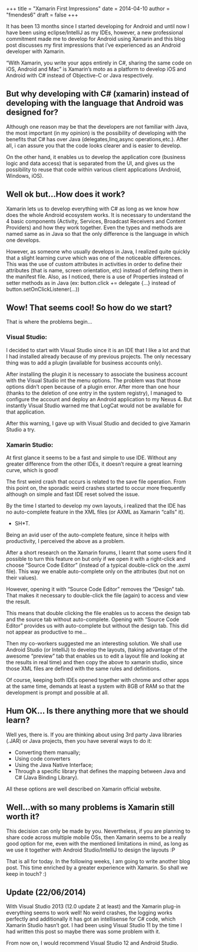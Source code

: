 +++
title = "Xamarin First Impressions"
date = 2014-04-10
author = "fmendes6"
draft = false
+++

It has been 13 months since I started developing for Android and until now I have been using eclipse/IntelliJ as my IDEs, however, a new professional commitment made me to develop for Android using Xamarin and this blog post discusses my first impressions that i’ve experienced as an Android developer with Xamarin.

“With Xamarin, you write your apps entirely in C#, sharing the same code on iOS, Android and Mac” is Xamarin’s moto as a platform to develop iOS and Android with C# instead of Objective-C or Java respectively.

## But why developing with C# (xamarin) instead of developing with the language that Android was designed for?

Although one reason may be that the developers are not familiar with Java, the most important (in my opinion) is the possibility of developing with the benefits that C# has over Java (delegates,linq,async operations,etc.). After all, i can assure you that the code looks clearer and is easier to develop.

On the other hand, it enables us to develop the application core (business logic and data access) that is separated from the UI, and gives us the possibility to reuse that code within various client applications (Android, Windows, iOS).

## Well ok but...How does it work?

Xamarin lets us to develop everything with C# as long as we know how does the whole Android ecosystem works. It is necessary to understand the 4 basic components (Activity, Services, Broadcast Receivers and Content Providers) and how they work together. Even the types and methods are named same as in Java so that the only difference is the language in which one develops.

However, as someone who usually develops in Java, I realized quite quickly that a slight learning curve which was one of the noticeable differences. This was the use of custom attributes in activities in order to define their attributes (that is name, screen orientation, etc) instead of defining them in the manifest file. Also, as I noticed, there is a use of Properties instead of setter methods as in Java (ex: button.click += delegate {...} instead of button.setOnClickListener(...))

## Wow! That seems cool! So how do we start?

That is where the problems begin...

### Visual Studio:

I decided to start with Visual Studio since it is an IDE that I like a lot and that I had installed already because of my previous projects. The only necessary thing was to add a plugin (available for business accounts only).

After installing the plugin it is necessary to associate the business account with the Visual Studio int the menu options. The problem was that those options didn’t open because of a plugin error. After more than one hour (thanks to the deletion of one entry in the system registry), I managed to configure the account and deploy an Android application to my Nexus 4. But instantly Visual Studio warned me that LogCat would not be available for that application.

After this warning, I gave up with Visual Studio and decided to give Xamarin Studio a try.

### Xamarin Studio:

At first glance it seems to be a fast and simple to use IDE. Without any greater difference from the other IDEs, it doesn’t require a great learning curve, which is good!

The first weird crash that occurs is related to the save file operation. From this point on, the sporadic weird crashes started to occur more frequently although on simple and fast IDE reset solved the issue.

By the time I started to develop my own layouts, i realized that the IDE has no auto-complete feature in the XML files (or AXML as Xamarin “calls” it).

- SH\*T.

Being an avid user of the auto-complete feature, since it helps with productivity, I perceived the above as a problem.

After a short research on the Xamarin forums, I learnt that some users find it possible to turn this feature on but only if we open it with a right-click and choose “Source Code Editor” (instead of a typical double-click on the .axml file). This way we enable auto-complete only on the attributes (but not on their values).

However, opening it with “Source Code Editor” removes the “Design” tab. That makes it necessary to double-click the file (again) to access and view the result.

This means that double clicking the file enables us to access the design tab and the source tab without auto-complete. Opening with “Source Code Editor” provides us with auto-complete but without the design tab. This did not appear as productive to me...

Then my co-workers suggested me an interesting solution. We shall use Android Studio (or IntelliJ) to develop the layouts, (taking advantage of the awesome “preview” tab that enables us to edit a layout file and looking at the results in real time) and then copy the above to xamarin studio, since those XML files are defined with the same rules and definitions.

Of course, keeping both IDEs opened together with chrome and other apps at the same time, demands at least a system with 8GB of RAM so that the development is prompt and possible at all.

## Hum OK... Is there anything more that we should learn?

Well yes, there is. If you are thinking about using 3rd party Java libraries (.JAR) or Java projects, then you have several ways to do it:

- Converting them manually;
- Using code converters
- Using the Java Native Interface;
- Through a specific library that defines the mapping between Java and C# (Java Binding Library).

All these options are well described on Xamarin official website.

## Well...with so many problems is Xamarin still worth it?

This decision can only be made by you. Nevertheless, if you are planning to share code across multiple mobile OSs, then Xamarin seems to be a really good option for me, even with the mentioned limitations in mind, as long as we use it together with Android Studio/IntelliJ to design the layouts :P

That is all for today. In the following weeks, I am going to write another blog post. This time enriched by a greater experience with Xamarin. So shall we keep in touch? :)

## Update (22/06/2014)

With Visual Studio 2013 (12.0 update 2 at least) and the Xamarin plug-in everything seems to work well! No weird crashes, the logging works perfectly and additionally it has got an intellisense for C# code, which Xamarin Studio hasn’t got. I had been using Visual Studio 11 by the time I had written this post so maybe there was some problem with it.

From now on, I would recommend Visual Studio 12 and Android Studio.
